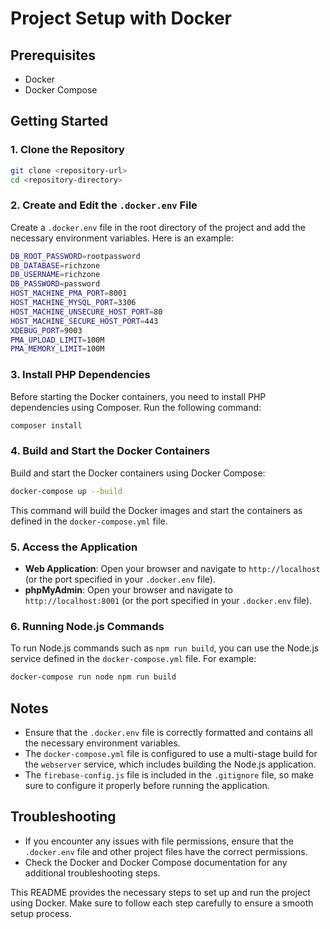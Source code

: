 # Project Setup with Docker

## Prerequisites
- Docker
- Docker Compose

## Getting Started

### 1. Clone the Repository
```sh
git clone <repository-url>
cd <repository-directory>
```

### 2. Create and Edit the `.docker.env` File
Create a `.docker.env` file in the root directory of the project and add the necessary environment variables. Here is an example:

```sh
DB_ROOT_PASSWORD=rootpassword
DB_DATABASE=richzone
DB_USERNAME=richzone
DB_PASSWORD=password
HOST_MACHINE_PMA_PORT=8001
HOST_MACHINE_MYSQL_PORT=3306
HOST_MACHINE_UNSECURE_HOST_PORT=80
HOST_MACHINE_SECURE_HOST_PORT=443
XDEBUG_PORT=9003
PMA_UPLOAD_LIMIT=100M
PMA_MEMORY_LIMIT=100M
```

### 3. Install PHP Dependencies
Before starting the Docker containers, you need to install PHP dependencies using Composer. Run the following command:

```sh
composer install
```

### 4. Build and Start the Docker Containers
Build and start the Docker containers using Docker Compose:

```sh
docker-compose up --build
```

This command will build the Docker images and start the containers as defined in the `docker-compose.yml` file.

### 5. Access the Application
- **Web Application**: Open your browser and navigate to `http://localhost` (or the port specified in your `.docker.env` file).
- **phpMyAdmin**: Open your browser and navigate to `http://localhost:8001` (or the port specified in your `.docker.env` file).

### 6. Running Node.js Commands
To run Node.js commands such as `npm run build`, you can use the Node.js service defined in the `docker-compose.yml` file. For example:

```sh
docker-compose run node npm run build
```

## Notes
- Ensure that the `.docker.env` file is correctly formatted and contains all the necessary environment variables.
- The `docker-compose.yml` file is configured to use a multi-stage build for the `webserver` service, which includes building the Node.js application.
- The `firebase-config.js` file is included in the `.gitignore` file, so make sure to configure it properly before running the application.

## Troubleshooting
- If you encounter any issues with file permissions, ensure that the `.docker.env` file and other project files have the correct permissions.
- Check the Docker and Docker Compose documentation for any additional troubleshooting steps.

This README provides the necessary steps to set up and run the project using Docker. Make sure to follow each step carefully to ensure a smooth setup process.